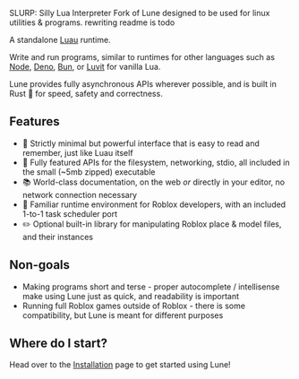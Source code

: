 <!-- markdownlint-disable MD033 -->
<!-- markdownlint-disable MD041 -->

SLURP: Silly Lua Interpreter
Fork of Lune designed to be used for linux utilities & programs.
rewriting readme is todo

A standalone [Luau](https://luau-lang.org) runtime.

Write and run programs, similar to runtimes for other languages such as [Node](https://nodejs.org), [Deno](https://deno.land), [Bun](https://bun.sh), or [Luvit](https://luvit.io) for vanilla Lua.

Lune provides fully asynchronous APIs wherever possible, and is built in Rust 🦀 for speed, safety and correctness.

## Features

- 🌙 Strictly minimal but powerful interface that is easy to read and remember, just like Luau itself
- 🧰 Fully featured APIs for the filesystem, networking, stdio, all included in the small (~5mb zipped) executable
- 📚 World-class documentation, on the web _or_ directly in your editor, no network connection necessary
- 🏡 Familiar runtime environment for Roblox developers, with an included 1-to-1 task scheduler port
- ✏️ Optional built-in library for manipulating Roblox place & model files, and their instances

## Non-goals

- Making programs short and terse - proper autocomplete / intellisense make using Lune just as quick, and readability is important
- Running full Roblox games outside of Roblox - there is some compatibility, but Lune is meant for different purposes

## Where do I start?

Head over to the [Installation](https://lune-org.github.io/docs/getting-started/1-installation) page to get started using Lune!

